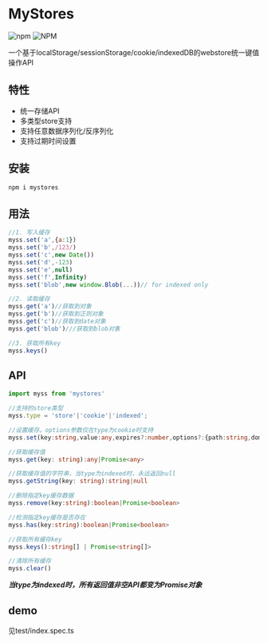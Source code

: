 # MyStores
![npm](https://img.shields.io/npm/v/mystores)
![NPM](https://img.shields.io/npm/l/mystores)

一个基于localStorage/sessionStorage/cookie/indexedDB的webstore统一键值操作API

## 特性
- 统一存储API
- 多类型store支持
- 支持任意数据序列化/反序列化
- 支持过期时间设置

## 安装

```
npm i mystores
```

## 用法
```js
//1. 写入缓存
myss.set('a',{a:1})
myss.set('b',/123/)
myss.set('c',new Date())
myss.set('d',-123)
myss.set('e',null)
myss.set('f',Infinity)
myss.set('blob',new window.Blob(...))// for indexed only

//2. 读取缓存
myss.get('a')//获取到对象
myss.get('b')//获取到正则对象
myss.get('c')//获取到date对象
myss.get('blob')///获取到blob对象

//3. 获取所有key
myss.keys()
```

## API
```ts
import myss from 'mystores'

//支持的store类型
myss.type = 'store'|'cookie'|'indexed';

//设置缓存。options参数仅在type为cookie时支持
myss.set(key:string,value:any,expires?:number,options?:{path:string,domain?:string,secure:boolean}):boolean|Promise<boolean>

//获取缓存值
myss.get(key: string):any|Promise<any>

//获取缓存值的字符串，当type为indexed时，永远返回null
myss.getString(key: string):string|null

//删除指定key缓存数据
myss.remove(key:string):boolean|Promise<boolean>

//检测指定key缓存是否存在
myss.has(key:string):boolean|Promise<boolean>

//获取所有缓存key
myss.keys():string[] | Promise<string[]>

//清除所有缓存
myss.clear()
```
***当type为indexed时，所有返回值非空API都变为Promise对象***

## demo
见test/index.spec.ts